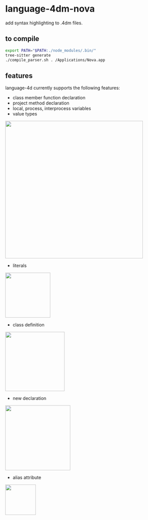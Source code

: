 # language-4dm-nova
add syntax highlighting to .4dm files.

## to compile

```sh
export PATH="$PATH:./node_modules/.bin/"
tree-sitter generate
./compile_parser.sh . /Applications/Nova.app
```

## features

language-4d currently supports the following features:

* class member function declaration
* project method declaration
* local, process, interprocess variables
* value types

<img width="434" alt="" src="https://github.com/miyako/language-4dm-nova/assets/1725068/19182eab-eb51-4253-bad6-bf416b6abf3a">

* literals
 
<img width="142" alt="" src="https://github.com/miyako/language-4dm-nova/assets/1725068/915e4b4a-e374-45e7-884b-c0c3baaf19d7">

* class definition

<img width="187" alt="" src="https://github.com/miyako/language-4dm-nova/assets/1725068/3a58647c-eb11-46b5-bb3c-448620d21ef9">

* new declaration

<img width="205" alt="" src="https://github.com/miyako/language-4dm-nova/assets/1725068/2d03b097-94bc-49c9-a1df-9ecde7ed2749">

* alias attribute

<img width="96" alt="" src="https://github.com/miyako/language-4dm-nova/assets/1725068/563c2b1b-1c5d-4718-8f95-1aec65905450">
